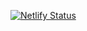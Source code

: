 [![Netlify Status](https://api.netlify.com/api/v1/badges/dce8a22e-3b68-444b-b8d2-2785aca62e64/deploy-status)](https://app.netlify.com/sites/mebdixacademic/deploys)